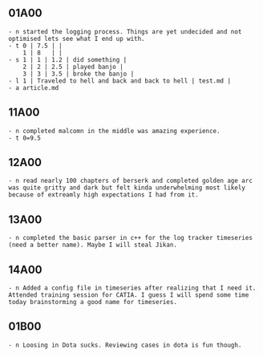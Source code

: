 ## 01A00
    - n started the logging process. Things are yet undecided and not optimised lets see what I end up with.
    - t 0 | 7.5 | |
        1 | 8   | |
    - s 1 | 1 | 1.2 | did something |
        2 | 2 | 2.5 | played banjo |
        3 | 3 | 3.5 | broke the banjo |
    - l 1 | Traveled to hell and back and back to hell | test.md |
    - a article.md

## 11A00
    - n completed malcomn in the middle was amazing experience.
    - t 0=9.5
## 12A00
    - n read nearly 100 chapters of berserk and completed golden age arc was quite gritty and dark but felt kinda underwhelming most likely because of extreamly high expectations I had from it.
## 13A00
    - n completed the basic parser in c++ for the log tracker timeseries (need a better name). Maybe I will steal Jikan.
## 14A00
    - n Added a config file in timeseries after realizing that I need it. Attended training session for CATIA. I guess I will spend some time today brainstorming a good name for timeseries.
## 01B00
    - n Loosing in Dota sucks. Reviewing cases in dota is fun though.